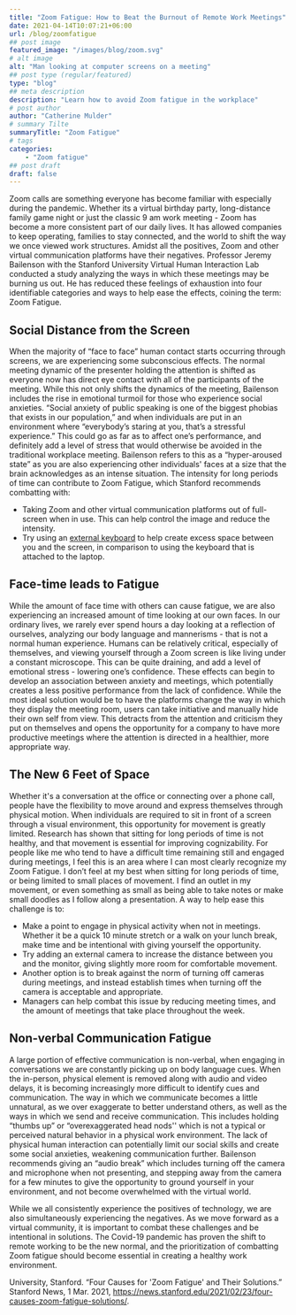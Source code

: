 ```yaml
---
title: "Zoom Fatigue: How to Beat the Burnout of Remote Work Meetings"
date: 2021-04-14T10:07:21+06:00
url: /blog/zoomfatigue
## post image
featured_image: "/images/blog/zoom.svg"
# alt image
alt: "Man looking at computer screens on a meeting"
## post type (regular/featured)
type: "blog"
## meta description
description: "Learn how to avoid Zoom fatigue in the workplace"
# post author
author: "Catherine Mulder"
# summary Tilte
summaryTitle: "Zoom Fatigue"
# tags
categories:
    - "Zoom fatigue"
## post draft
draft: false
---
```


Zoom calls are something everyone has become familiar with especially during the pandemic. Whether its a virtual birthday party, long-distance family game night or just the classic 9 am work meeting - Zoom has become a more consistent part of our daily lives. It has allowed companies to keep operating, families to stay connected, and the world to shift the way we once viewed work structures. Amidst all the positives, Zoom and other virtual communication platforms have their negatives. Professor Jeremy Bailenson with the Stanford University Virtual Human Interaction Lab conducted a study analyzing the ways in which these meetings may be burning us out. He has reduced these feelings of exhaustion into four identifiable categories and ways to help ease the effects, coining the term: Zoom Fatigue.

## Social Distance from the Screen

When the majority of “face to face” human contact starts occurring through screens, we are experiencing some subconscious effects. The normal meeting dynamic of the presenter holding the attention is shifted as everyone now has direct eye contact with all of the participants of the meeting. While this not only shifts the dynamics of the meeting, Bailenson includes the rise in emotional turmoil for those who experience social anxieties. “Social anxiety of public speaking is one of the biggest phobias that exists in our population,” and when individuals are put in an environment where “everybody’s staring at you, that’s a stressful experience.” This could go as far as to affect one’s performance, and definitely add a level of stress that would otherwise be avoided in the traditional workplace meeting. Bailenson refers to this as a “hyper-aroused state” as you are also experiencing other individuals' faces at a size that the brain acknowledges as an intense situation. The intensity for long periods of time can contribute to Zoom Fatigue, which Stanford recommends combatting with:

- Taking Zoom and other virtual communication platforms out of full-screen when in use. This can help control the image and reduce the intensity.
- Try using an [external keyboard](https://daskeyboard.com/) to help create excess space between you and the screen, in comparison to using the keyboard that is attached to the laptop.

## Face-time leads to Fatigue

While the amount of face time with others can cause fatigue, we are also experiencing an increased amount of time looking at our own faces. In our ordinary lives, we rarely ever spend hours a day looking at a reflection of ourselves, analyzing our body language and mannerisms - that is not a normal human experience. Humans can be relatively critical, especially of themselves, and viewing yourself through a Zoom screen is like living under a constant microscope. This can be quite draining, and add a level of emotional stress - lowering one’s confidence. These effects can begin to develop an association between anxiety and meetings, which potentially creates a less positive performance from the lack of confidence. While the most ideal solution would be to have the platforms change the way in which they display the meeting room, users can take initiative and manually hide their own self from view. This detracts from the attention and criticism they put on themselves and opens the opportunity for a company to have more productive meetings where the attention is directed in a healthier, more appropriate way.

## The New 6 Feet of Space

Whether it's a conversation at the office or connecting over a phone call, people have the flexibility to move around and express themselves
through physical motion. When individuals are required to sit in front of a screen through a visual environment, this opportunity for movement
is greatly limited. Research has shown that sitting for long periods of time is not healthy, and that movement is essential for improving cognizability.
For people like me who tend to have a difficult time remaining still and engaged during meetings, I feel this is an area where I can most clearly recognize
my Zoom Fatigue. I don’t feel at my best when sitting for long periods of time, or being limited to small places of movement. I find an outlet in my movement,
or even something as small as being able to take notes or make small doodles as I follow along a presentation. A way to help ease this challenge is to:

- Make a point to engage in physical activity when not in meetings. Whether it be a quick 10 minute stretch or a walk on your lunch break, make time and be intentional with giving yourself the opportunity.
- Try adding an external camera to increase the distance between you and the monitor, giving slightly more room for comfortable movement.
- Another option is to break against the norm of turning off cameras during meetings, and instead establish times when turning off the camera is acceptable and appropriate.
- Managers can help combat this issue by reducing meeting times, and the amount of meetings that take place throughout the week.

## Non-verbal Communication Fatigue

A large portion of effective communication is non-verbal, when engaging in conversations we are constantly picking up on body language cues. When the in-person, physical element is removed along with audio and video delays, it is becoming increasingly more difficult to identify cues and communication. The way in which we communicate becomes a little unnatural, as we over exaggerate to better understand others, as well as the ways in which we send and receive communication. This includes holding “thumbs up” or “overexaggerated head nods'' which is not a typical or perceived natural behavior in a physical work environment. The lack of physical human interaction can potentially limit our social skills and create some social anxieties, weakening communication further. Bailenson recommends giving an “audio break” which includes turning off the camera and microphone
when not presenting, and stepping away from the camera for a few minutes to give the opportunity to ground yourself in your environment, and not become overwhelmed with the virtual world.

While we all consistently experience the positives of technology, we are also simultaneously experiencing the negatives. As we move forward as a virtual community, it is important to combat these challenges and be intentional in solutions. The Covid-19 pandemic has proven the shift to remote working to be the new normal, and the prioritization of combatting Zoom fatigue should become essential in creating a healthy work environment.

University, Stanford. “Four Causes for 'Zoom Fatigue' and Their Solutions.” Stanford News, 1 Mar. 2021, <https://news.stanford.edu/2021/02/23/four-causes-zoom-fatigue-solutions/>.
